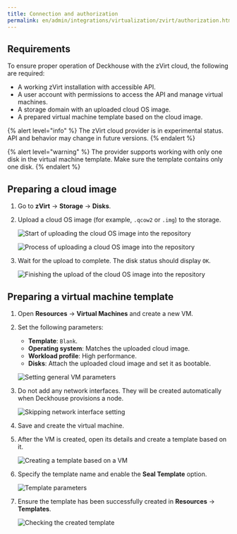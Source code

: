 ```yaml
---
title: Connection and authorization
permalink: en/admin/integrations/virtualization/zvirt/authorization.html
---
```


## Requirements

To ensure proper operation of Deckhouse with the zVirt cloud, the following are required:

- A working zVirt installation with accessible API.
- A user account with permissions to access the API and manage virtual machines.
- A storage domain with an uploaded cloud OS image.
- A prepared virtual machine template based on the cloud image.

{% alert level="info" %}
The zVirt cloud provider is in experimental status.
API and behavior may change in future versions.
{% endalert %}

{% alert level="warning" %}
The provider supports working with only one disk in the virtual machine template. Make sure the template contains only one disk.
{% endalert %}

## Preparing a cloud image

1. Go to **zVirt** → **Storage** → **Disks**.
1. Upload a cloud OS image (for example, `.qcow2` or `.img`) to the storage.

   ![Start of uploading the cloud OS image into the repository](../../../../images/cloud-provider-zvirt/template/step_env_en_01.png)

   ![Process of uploading a cloud OS image into the repository](../../../../images/cloud-provider-zvirt/template/step_env_en_02.png)

1. Wait for the upload to complete. The disk status should display `OK`.

   ![Finishing the upload of the cloud OS image into the repository](../../../../images/cloud-provider-zvirt/template/step_env_en_03.png)

## Preparing a virtual machine template

1. Open **Resources** → **Virtual Machines** and create a new VM.

1. Set the following parameters:
   - **Template**: `Blank`.
   - **Operating system**: Matches the uploaded cloud image.
   - **Workload profile**: High performance.
   - **Disks**: Attach the uploaded cloud image and set it as bootable.

   ![Setting general VM parameters](../../../../images/cloud-provider-zvirt/template/step_env_en_04.png)

1. Do not add any network interfaces.
   They will be created automatically when Deckhouse provisions a node.

   ![Skipping network interface setting](../../../../images/cloud-provider-zvirt/template/step_env_en_05.png)

1. Save and create the virtual machine.

1. After the VM is created, open its details and create a template based on it.

   ![Creating a template based on a VM](../../../../images/cloud-provider-zvirt/template/step_env_en_07.png)

1. Specify the template name and enable the **Seal Template** option.

   ![Template parameters](../../../../images/cloud-provider-zvirt/template/step_env_en_08.png)

1. Ensure the template has been successfully created in **Resources** → **Templates**.

   ![Checking the created template](../../../../images/cloud-provider-zvirt/template/step_env_en_09.png)
